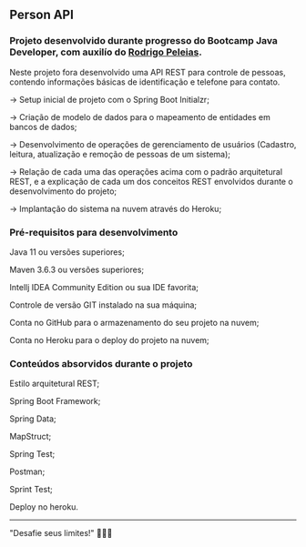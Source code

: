 <h2> Person API </h2>
<h3>
Projeto desenvolvido durante progresso do Bootcamp Java Developer, com auxilío do <a href="https://github.com/rpeleias-v1/">Rodrigo Peleias</a>. 
</h3>
Neste projeto fora desenvolvido uma API REST para controle de pessoas, contendo informações básicas de identificação e telefone para contato.

-> Setup inicial de projeto com o Spring Boot Initialzr;

-> Criação de modelo de dados para o mapeamento de entidades em bancos de dados;

-> Desenvolvimento de operações de gerenciamento de usuários (Cadastro, leitura, atualização e remoção de pessoas de um sistema);

-> Relação de cada uma das operações acima com o padrão arquitetural REST, e a explicação de cada um dos conceitos REST envolvidos durante o desenvolvimento do projeto;

-> Implantação do sistema na nuvem através do Heroku;

<h3> Pré-requisitos para desenvolvimento </h3>

Java 11 ou versões superiores;

Maven 3.6.3 ou versões superiores;

Intellj IDEA Community Edition ou sua IDE favorita;

Controle de versão GIT instalado na sua máquina;

Conta no GitHub para o armazenamento do seu projeto na nuvem;

Conta no Heroku para o deploy do projeto na nuvem;

<h3> Conteúdos absorvidos durante o projeto </h3>

Estilo arquitetural REST;

Spring Boot Framework;

Spring Data;

MapStruct;

Spring Test;

Postman;

Sprint Test;

Deploy no heroku.

---------------------------------

"Desafie seus limites!"
🚀🚀🚀
